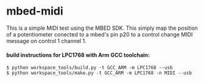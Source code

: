 # mbed-midi
This is a simple MIDI test using the MBED SDK.
This simply map the position of a potentiometer conected to a mbed's pin p20 to a control change MIDI message on control 1 channel 1.

#### build instructions for LPC1768 with Arm GCC toolchain:
```
$ python workspace_tools/build.py -t GCC_ARM -m LPC1768 --usb
$ python workspace_tools/make.py -t GCC_ARM -m LPC1768 -n MIDI --usb
```
